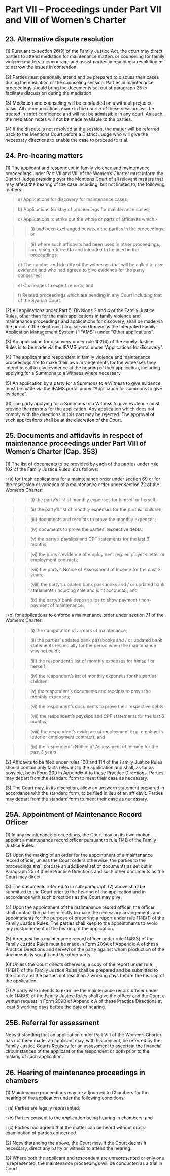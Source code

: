 # Part VII – Proceedings under Part VII and VIII of Women’s Charter

## 23. Alternative dispute resolution

(1) Pursuant to section 26(9) of the Family Justice Act, the court may direct parties to attend
mediation for maintenance matters or counseling for family violence matters to
encourage and assist parties in reaching a resolution or to narrow the issues in
contention.

(2) Parties must personally attend and be prepared to discuss their cases during the
mediation or the counseling session. Parties in maintenance proceedings should bring
the documents set out at paragraph 25 to facilitate discussion during the mediation.

(3) Mediation and counseling will be conducted on a without prejudice basis. All
communications made in the course of these sessions will be treated in strict confidence
and will not be admissible in any court. As such, the mediation notes will not be made
available to the parties.

(4) If the dispute is not resolved at the session, the matter will be referred back to the
Mentions Court before a District Judge who will give the necessary directions to enable
the case to proceed to trial.


## 24. Pre-hearing matters

(1) The applicant and respondent in family violence and maintenance proceedings under
Part VII and VIII of the Women’s Charter must inform the District Judge presiding
over the Mentions Court of all relevant matters that may affect the hearing of the case
including, but not limited to, the following matters:

> a) Applications for discovery for maintenance cases;

> b) Applications for stay of proceedings for maintenance cases;

> c) Applications to strike out the whole or parts of affidavits which:-

>> (i) had been exchanged between the parties in the proceedings; or

>> (ii) where such affidavits had been used in other proceedings, are being
referred to and intended to be used in the proceedings;


> d) The number and identity of the witnesses that will be called to give evidence
and who had agreed to give evidence for the party concerned;

> e) Challenges to expert reports; and

> f) Related proceedings which are pending in any Court including that of the
Syariah Court.

(2) All applications under Part 5, Divisions 3 and 4 of the Family Justice Rules, other than
for the main applications in family violence and maintenance proceedings and
applications for discovery, shall be made via the portal of the electronic filing service
known as the Integrated Family Application Management System (“IFAMS”) under
“Other applications”.

(3) An application for discovery under rule 102(4) of the Family Justice Rules is to be made
via the IFAMS portal under “Applications for discovery”.

(4) The applicant and respondent in family violence and maintenance proceedings are to
make their own arrangements for the witnesses they intend to call to give evidence at
the hearing of their application, including applying for a Summons to a Witness where
necessary.

(5) An application by a party for a Summons to a Witness to give evidence must be made
via the IFAMS portal under “Application for summons to give evidence”.

(6) The party applying for a Summons to a Witness to give evidence must provide the
reasons for the application. Any application which does not comply with the directions
in this part may be rejected. The approval of such applications shall be at the discretion
of the Court.


## 25. Documents and affidavits in respect of maintenance proceedings under Part VIII of Women’s Charter (Cap. 353)

(1) The list of documents to be provided by each of the parties under rule 102 of the Family
Justice Rules is as follows:

: (a) for fresh applications for a maintenance order under section 69 or for the
rescission or variation of a maintenance order under section 72 of the Women’s
Charter:

>> (i) the party’s list of monthly expenses for himself or herself;

>> (ii) the party’s list of monthly expenses for the parties’ children;

>> (iii) documents and receipts to prove the monthly expenses;

>> (iv) documents to prove the parties’ respective debts;

>> (v) the party’s payslips and CPF statements for the last 6 months;

>> (vi) the party’s evidence of employment (eg. employer’s letter or
employment contract);

>> (vii) the party’s Notice of Assessment of Income for the past 3 years;

>> (viii) the party’s updated bank passbooks and / or updated bank statements
(including sole and joint accounts); and

>> (ix) the party’s bank deposit slips to show payment / non-payment of maintenance.

: (b) for applications to enforce a maintenance order under section 71 of the Women’s
Charter:

>> (i) the computation of arrears of maintenance;

>> (ii) the parties’ updated bank passbooks and / or updated bank statements
(especially for the period when the maintenance was not paid);

>> (iii) the respondent’s list of monthly expenses for himself or herself;

>> (iv) the respondent’s list of monthly expenses for the parties’ children;

>> (v) the respondent’s documents and receipts to prove the monthly expenses;

>> (vi) the respondent’s documents to prove their respective debts;

>> (vii) the respondent’s payslips and CPF statements for the last 6 months;

>> (viii) the respondent’s evidence of employment (e.g. employer’s letter or
employment contract); and

>> (ix) the respondent’s Notice of Assessment of Income for the past 3 years.

(2) Affidavits to be filed under rules 100 and 114 of the Family Justice Rules should contain
only facts relevant to the application and shall, as far as possible, be in Form 209 in
Appendix A to these Practice Directions. Parties may depart from the standard form to
meet their case as necessary.

(3) The Court may, in its discretion, allow an unsworn statement prepared in accordance
with the standard form, to be filed in lieu of an affidavit. Parties may depart from the
standard form to meet their case as necessary.


## 25A. Appointment of Maintenance Record Officer

(1) In any maintenance proceedings, the Court may on its own motion, appoint a
maintenance record officer pursuant to rule 114B of the Family Justice Rules.

(2) Upon the making of an order for the appointment of a maintenance record officer, unless
the Court orders otherwise, the parties to the proceedings shall prepare an additional set
of documents as set out in Paragraph 25 of these Practice Directions and such other
documents as the Court may direct.

(3) The documents referred to in sub-paragraph (2) above shall be submitted to the Court
prior to the hearing of the application and in accordance with such directions as the
Court may give.

(4) Upon the appointment of the maintenance record officer, the officer shall contact the
parties directly to make the necessary arrangements and appointments for the purpose
of preparing a report under rule 114B(1) of the Family Justice Rules. The parties shall
keep to the appointments to avoid any postponement of the hearing of the application.

(5) A request by a maintenance record officer under rule 114B(3) of the Family Justice
Rules must be made in Form 209A of Appendix A of these Practice Directions and
served on the party against whom production of the documents is sought and the other
party.

(6) Unless the Court directs otherwise, a copy of the report under rule 114B(1) of the
Family Justice Rules shall be prepared and be submitted to the Court and the parties not
less than 7 working days before the hearing of the application.

(7) A party who intends to examine the maintenance record officer under rule 114B(6) of
the Family Justice Rules shall give the officer and the Court a written request in Form
209B of Appendix A of these Practice Directions at least 5 working days before the
date of hearing.

## 25B. Referral for assessment

Notwithstanding that an application under Part VIII of the Women’s Charter has not been
made, an applicant may, with his consent, be referred by the Family Justice Courts Registry for
an assessment to ascertain the financial circumstances of the applicant or the respondent or
both prior to the making of such application.


## 26. Hearing of maintenance proceedings in chambers

(1) Maintenance proceedings may be adjourned to Chambers for the hearing of the
application under the following conditions:

: (a) Parties are legally represented;

: (b) Parties consent to the application being hearing in chambers; and

: (c) Parties had agreed that the matter can be heard without cross-examination of
parties concerned.

(2) Notwithstanding the above, the Court may, if the Court deems it necessary, direct any
party or witness to attend the hearing.

(3) Where both the applicant and respondent are unrepresented or only one is represented,
the maintenance proceedings will be conducted as a trial in Court.
